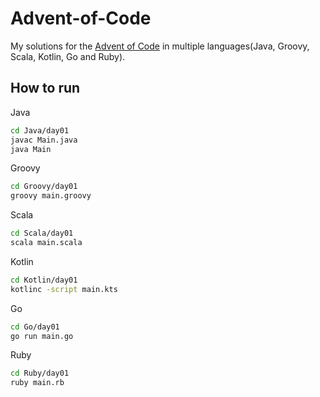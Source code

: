 # Advent-of-Code

My solutions for the [Advent of Code](http://adventofcode.com/) in multiple languages(Java, Groovy, Scala, Kotlin, Go and Ruby).

## How to run

Java

```bash
cd Java/day01
javac Main.java 
java Main
```

Groovy

```bash
cd Groovy/day01
groovy main.groovy
```

Scala

```bash
cd Scala/day01
scala main.scala
```

Kotlin

```bash
cd Kotlin/day01
kotlinc -script main.kts
```

Go

```bash
cd Go/day01
go run main.go
```

Ruby

```bash
cd Ruby/day01
ruby main.rb 
```
